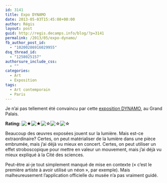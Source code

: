 ```yaml
---
id: 3141
title: Expo DYNAMO
date: 2013-05-03T15:45:08+00:00
author: Régis
layout: post
guid: http://regis.decamps.info/blog/?p=3141
permalink: /2013/05/expo-dynamo/
fb_author_post_id:
  - "10200286916029955"
dsq_thread_id:
  - "1258025157"
authorsure_include_css:
  - ""
categories:
  - Art
  - Exposition
tags:
  - Art contemporain
  - Paris
---
```

Je n’ai pas tellement été convaincu par cette [exposition DYNAMO](http://www.grandpalais.fr/fr/evenement/dynamo "DYNAMO au Grand Palais"), au Grand Palais.

**Rating:** ![&#9733;](http://regis.decamps.info/blog/wp-content/plugins/xavins-review-ratings/default/star.png "2/5")![&#9733;](http://regis.decamps.info/blog/wp-content/plugins/xavins-review-ratings/default/star.png "2/5")![&#9734;](http://regis.decamps.info/blog/wp-content/plugins/xavins-review-ratings/default/blank_star.png "2/5")![&#9734;](http://regis.decamps.info/blog/wp-content/plugins/xavins-review-ratings/default/blank_star.png "2/5")![&#9734;](http://regis.decamps.info/blog/wp-content/plugins/xavins-review-ratings/default/blank_star.png "2/5") 

Beaucoup des œuvres exposées jouent sur la lumière. Mais est-ce extraordinaire? Certes, on peut matérialiser de la lumière dans une pièce embrumée, mais j’ai déjà vu mieux en concert. Certes, on peut utiliser un effet stroboscopique pour mettre en valeur un mouvement, mais j’ai déjà vu mieux expliqué à la Cité des sciences.

Peut-être ai-je tout simplement manqué de mise en contexte (« c’est le première artiste à avoir utilisé un néon », par exemple). Mais malheureusement l’application officielle du musée n’a pas vraiment guidé.
